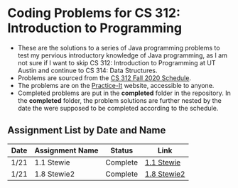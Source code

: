 # Coding Problems for CS 312: Introduction to Programming

* These are the solutions to a series of Java programming problems to test my pervious introductory knowledge of Java programming, as I am not sure if I want to skip CS 312: Introduction to Programming at UT Austin and continue to CS 314: Data Structures.
* Problems are sourced from the [CS 312 Fall 2020 Schedule](https://www.cs.utexas.edu/~scottm/cs312/schedule.htm).
* The problems are on the [Practice-It](https://practiceit.cs.washington.edu/) website, accessible to anyone.
* Completed problems are put in the **completed** folder in the repository. In the **completed** folder, the problem solutions are further nested by the date the were supposed to be completed according to the schedule.

## Assignment List by Date and Name

|Date|Assignment Name|Status|Link|
|----|---------------|------|----|
| 1/21 | 1.1 Stewie | Complete | [1.1 Stewie](https://practiceit.cs.washington.edu/problem/view/bjp5/chapter1/e1-Stewie)|
| 1/21 | 1.8 Stewie2 | Complete | [1.8 Stewie2](https://www.notion.so/namarora/1-21-a22ea5c1858045828f446f144c688890)|
